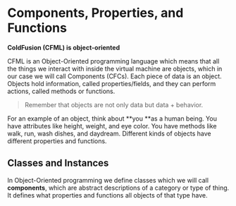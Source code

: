 # Components, Properties, and Functions

**ColdFusion (CFML) is object-oriented**

CFML is an Object-Oriented programming language which means that all the things we interact with inside the virtual machine are objects, which in our case we will call Components (CFCs). Each piece of data is an object. Objects hold information, called properties/fields, and they can perform actions, called methods or functions.

> Remember that objects are not only data but data + behavior.

For an example of an object, think about **you **as a human being. You have attributes like height, weight, and eye color. You have methods like walk, run, wash dishes, and daydream. Different kinds of objects have different properties and functions.

## Classes and Instances

In Object-Oriented programming we define classes which we will call **components**, which are abstract descriptions of a category or type of thing. It defines what properties and functions all objects of that type have.
